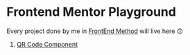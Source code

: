 # Frontend Mentor Playground

Every project done by me in [FrontEnd Method](https://www.frontendmentor.io/home) will live here 🙃

1. [QR Code Component](./qr-code-component-main/)

